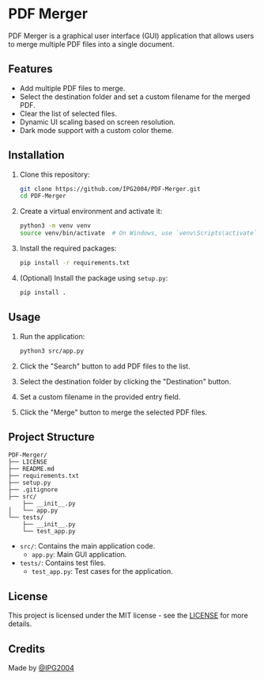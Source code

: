# PDF Merger

PDF Merger is a graphical user interface (GUI) application that allows users to merge multiple PDF files into a single document.

## Features

- Add multiple PDF files to merge.
- Select the destination folder and set a custom filename for the merged PDF.
- Clear the list of selected files.
- Dynamic UI scaling based on screen resolution.
- Dark mode support with a custom color theme.

## Installation

1. Clone this repository:
    ```sh
    git clone https://github.com/IPG2004/PDF-Merger.git
    cd PDF-Merger
    ```

2. Create a virtual environment and activate it:
    ```sh
    python3 -m venv venv
    source venv/bin/activate  # On Windows, use `venv\Scripts\activate`
    ```

3. Install the required packages:
    ```sh
    pip install -r requirements.txt
    ```

4. (Optional) Install the package using `setup.py`:
    ```sh
    pip install .
    ```

## Usage

1. Run the application:
    ```sh
    python3 src/app.py
    ```

2. Click the "Search" button to add PDF files to the list.

3. Select the destination folder by clicking the "Destination" button.

4. Set a custom filename in the provided entry field.

5. Click the "Merge" button to merge the selected PDF files.

## Project Structure

```plaintext
PDF-Merger/
├── LICENSE
├── README.md
├── requirements.txt
├── setup.py
├── .gitignore
├── src/
    ├── __init__.py
│   └── app.py
└── tests/
    ├── __init__.py
    └── test_app.py
```
- `src/`: Contains the main application code.
    - `app.py`: Main GUI application.
- `tests/`: Contains test files.
    - `test_app.py`: Test cases for the application.

## License

This project is licensed under the MIT license - see the [LICENSE](LICENSE) for more details.

## Credits

Made by [@IPG2004](https://github.com/IPG2004)